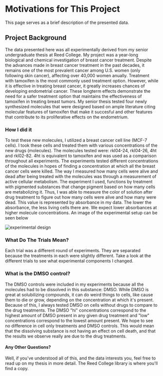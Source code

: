 # Motivations for This Project 
This page serves as a brief description of the presented data.
## Project Background
The data presented here was all experimentally derived from my senior undergraduate thesis at Reed College. My project was a year-long biological and chemical investigation of breast cancer treatment. Despite the advances made in breast cancer treatment in the past decades, it remains one of the most prevalent cancer among U.S. women (only following skin cancer), affecting over 40,000 women anually. Treatment with tamoxifen is the most commonly used treatment option. However, while it is effective in treating breast cancer, it greatly increases chances of developing endometrial cancer. These longterm effects demonstrate the need for a safer treatment option that maintains the effectiveness of tamoxifen in treating breast tumors. My senior thesis tested four newly synthesized molecules that were designed based on ample literature citing molecular features of tamoxifen that make it succesful and other features that contribute to its proliferative effects on the endometrium. 
### How I did it
To test these new molecules, I utilized a breast cancer cell line (MCF-7 cells). I took these cells and treated them with various concentrations of the new drugs (molecules). The molecules tested were: rkl04-24, rkl04-26, 4ht and rkl02-82. 4ht is equivalent to tamoxifen and was used as a comparison throughout all experiments. The experiments tested different concentrations of the molecules in hopes of finding a concentration at which all the breast cancer cells were killed. The way I measured how many cells were alive and dead after being treated with the molecules was through a measurement of active cellular metabolism. The experiment I used, functions by treatment with pigmented substances that change pigment based on how many cells are metabolizing it. Thus, I was able to measure the color of solution after drug treatment to figure out how many cells were alive and how many were dead. This value is represented by absorbance in my data. The lower the absorbance, the less living cells there are. We expect lower absorbances at higher molecule concentrations. An image of the experimental setup can be seen below

![experimental design](https://www.sigmaaldrich.com/content/dam/sigma-aldrich/articles/protocols/biology/roche/96-well-plate.png)

### What Do The Trials Mean?
Each trial was a different round of experiments. They are separated because the treatments in each were slightly different. Take a look at the different trials to see what experimental components I changed. 

### What is the DMSO control?
The DMSO controls were included in my experiments because all the molecules had to be dissolved in this substance: DMSO. While DMSO is great at solubilizing compounds, it can do weird things to cells, like cause them to die or grow, depending on the concentration at which it's present. Because of this, I always tested DMSO on cells without drugs to compare to the drug treatments. The DMSO "hi" concentrations correspond to the highest amount of DMSO present in any given drug treatment and "low" concentrations correspond to the lowest amount present. We hope to see no difference in cell only treatments and DMSO controls. This would mean that the dissolving substance is not having an effect on cell death, and that the results we observe really are due to the drug treatments. 

#### Any Other Questions?
Well, if you've understood all of this, and the data interests you, feel free to read up on my thesis in more detail. The Reed College library is where you'll find a copy. 